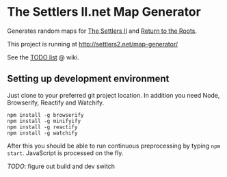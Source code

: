 The Settlers II.net Map Generator
=================================

Generates random maps for [The Settlers II](http://settlers2.net/) and [Return to the Roots](http://www.rttr.info/).

This project is running at http://settlers2.net/map-generator/

See the [TODO list](https://github.com/Merri/map-generator/wiki) @ wiki.


Setting up development environment
----------------------------------

Just clone to your preferred git project location. In addition you need Node, Browserify, Reactify and Watchify.

	npm install -g browserify
	npm install -g minifyify
	npm install -g reactify
	npm install -g watchify

After this you should be able to run continuous preprocessing by typing `npm start`. JavaScript is processed on the fly.

*TODO*: figure out build and dev switch